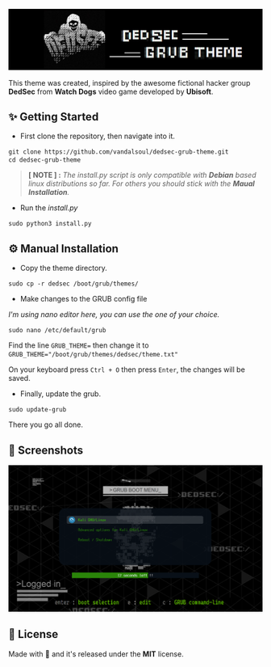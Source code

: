 ![Logo](/media/logo.png)

This theme was created, inspired by the awesome fictional hacker group **DedSec** from **Watch Dogs** video game developed by **Ubisoft**.

## ✨ Getting Started

- First clone the repository, then navigate into it.
```shell
git clone https://github.com/vandalsoul/dedsec-grub-theme.git
cd dedsec-grub-theme
```
> **[ NOTE ] :** *The install.py script is only compatible with **Debian** based linux distributions so far. For others you should stick with the **Maual Installation**.*

- Run the *install.py*
```shell
sudo python3 install.py
```

## ⚙️ Manual Installation

- Copy the theme directory.
```shell
sudo cp -r dedsec /boot/grub/themes/
```
- Make changes to the GRUB config file

*I'm using nano editor here, you can use the one of your choice.*
```shell
sudo nano /etc/default/grub
```
Find the line `GRUB_THEME=` then change it to `GRUB_THEME="/boot/grub/themes/dedsec/theme.txt"`

On your keyboard press `Ctrl + O` then press `Enter`, the changes will be saved.

- Finally, update the grub.
```shell
sudo update-grub
```
There you go all done.

## 📸 Screenshots
![Screenshot](/media/screenshot.png)

## 📝 License
Made with 💖 and it's released under the **MIT** license.

